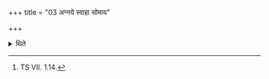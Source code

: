+++
title = "03 अग्नये स्वाहा सोमाय"

+++

<details><summary>थिते</summary>

3. then the offerings called Pūrvahomas (Pre-offerings) with agnaye svāhā....[^3]  

[^3]: TS VII. 1.14. 
</details>
